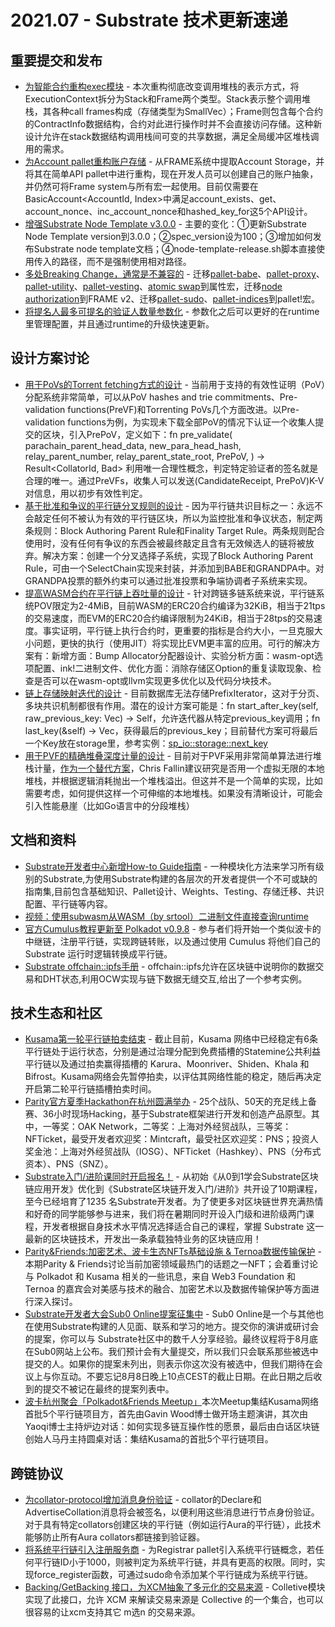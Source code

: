 # 2021.07 - Substrate 技术更新速递

## 重要提交和发布

* [为智能合约重构exec模块](https://github.com/paritytech/substrate/pull/8604) - 本次重构彻底改变调用堆栈的表示方式，将ExecutionContext拆分为Stack和Frame两个类型。Stack表示整个调用堆栈，其各种call frames构成（存储类型为SmallVec）；Frame则包含每个合约的ContractInfo数据结构，合约对此进行操作时并不会直接访问存储。这种新设计允许在stack数据结构调用栈间可变的共享数据，满足全局缓冲区堆栈调用的需求。
* [为Account pallet重构账户存储](https://github.com/paritytech/substrate/pull/8254) - 从FRAME系统中提取Account Storage，并将其在简单API pallet中进行重构，现在开发人员可以创建自己的账户抽象，并仍然可将Frame system与所有宏一起使用。目前仅需要在BasicAccount<AccountId, Index>中满足account_exists、get、account_nonce、inc_account_nonce和hashed_key_for这5个API设计。
* [增强Substrate Node Template v3.0.0](https://github.com/paritytech/substrate/pull/8473) - 主要的变化：①更新Substrate Node Template version到3.0.0；②spec_version设为100；③增加如何发布Substrate node template文档；④node-template-release.sh脚本直接使用传入的路径，而不是强制使用相对路径。
* [多处Breaking Change，通常是不兼容的](https://github.com/paritytech/substrate/pull/8310) - 迁移[pallet-babe](https://github.com/paritytech/substrate/pull/8310)、[pallet-proxy](https://github.com/paritytech/substrate/pull/8365)、[pallet-utility](https://github.com/paritytech/substrate/pull/8326)、[pallet-vesting](https://github.com/paritytech/substrate/pull/8440)、[atomic swap](https://github.com/paritytech/substrate/pull/8452)到属性宏，迁移[node authorization]()到FRAME v2、迁移[pallet-sudo](https://github.com/paritytech/substrate/pull/8448)、[pallet-indices](https://github.com/paritytech/substrate/pull/8465)到pallet!宏。
* [将提名人最多可提名的验证人数量参数化](https://github.com/paritytech/substrate/pull/8368) - 参数化之后可以更好的在runtime里管理配置，并且通过runtime的升级快速更新。


## 设计方案讨论

* [用于PoVs的Torrent fetching方式的设计](https://github.com/paritytech/polkadot/issues/3307) - 当前用于支持的有效性证明（PoV）分配系统非常简单，可以从PoV hashes and trie commitments、Pre-validation functions(PreVF)和Torrenting PoVs几个方面改进。以Pre-validation functions为例，为实现未下载全部PoV的情况下认证一个收集人提交的区块，引入PrePoV，定义如下：fn pre_validate(
    parachain_parent_head_data,
    new_para_head_hash,
    relay_parent_number,
    relay_parent_state_root,
    PrePoV,
) -> Result<CollatorId, Bad>
利用唯一合理性概念，判定特定验证者的签名就是合理的唯一。通过PreVFs，收集人可以发送(CandidateReceipt, PrePoV)K-V对信息，用以初步有效性判定。
* [基于批准和争议的平行链分叉规则的设计](https://github.com/paritytech/polkadot/issues/3235) - 因为平行链共识目标之一：永远不会敲定任何不被认为有效的平行链区块，所以为监控批准和争议状态，制定两条规则：Block Authoring Parent Rule和Finality Target Rule。两条规则配合使用时，没有任何有争议的东西会被最终敲定且含有无效候选人的链将被放弃。解决方案：创建一个分叉选择子系统，实现了Block Authoring Parent Rule，可由一个SelectChain实现来封装，并添加到BABE和GRANDPA中。对GRANDPA投票的额外约束可以通过批准投票和争端协调者子系统来实现。
* [提高WASM合约在平行链上吞吐量的设计](https://github.com/paritytech/polkadot/issues/3235) - 针对跨链多链系统来说，平行链系统POV限定为2-4MiB，目前WASM的ERC20合约编译为32KiB，相当于21tps的交易速度，而EVM的ERC20合约编译限制为24KiB，相当于28tps的交易速度。事实证明，平行链上执行合约时，更重要的指标是合约大小，一旦克服大小问题，更快的执行（使用JIT）将实现比EVM更丰富的应用。可行的解决方案有：新增方面：Bump Allocator分配器设计、实验分析方面：wasm-opt选项配置、ink!二进制文件、优化方面：消除存储区Option的重复读取现象、检查是否可以在wasm-opt或llvm实现更多优化以及代码分块技术。
* [链上存储映射迭代的设计](https://github.com/paritytech/substrate/issues/9213) - 目前数据库无法存储PrefixIterator，这对于分页、多块共识机制都很有作用。潜在的设计方案可能是：fn start_after_key(self, raw_previous_key: Vec<u8>) -> Self，允许迭代器从特定previous_key调用；fn last_key(&self) -> Vec<u8>，获得最后的previous_key；目前替代方案可将最后一个Key放在storage里，参考实例：[sp_io::storage::next_key](https://github.com/paritytech/substrate/pull/8197/files#diff-847a61d013ce4aedef41be8e70a2b09d96eb3ac5d5ce3d3da45e03915ab1fa90R908)
* [用于PVF的精确堆叠深度计量的设计](https://github.com/paritytech/substrate/issues/9298) - 目前对于PVF采用非常简单算法进行堆栈计量，[作为一个替代方案](https://bytecodealliance.zulipchat.com/#narrow/stream/217126-wasmtime/topic/deterministic.20stack.20usage)，Chris Fallin建议研究是否用一个虚拟无限的本地堆栈，并根据逻辑消耗抛出一个堆栈溢出。但这并不是一个简单的实现，比如需要考虑，如何提供这样一个可伸缩的本地堆栈。如果没有清晰设计，可能会引入性能悬崖（比如Go语言中的分段堆栈）

## 文档和资料

* [Substrate开发者中心新增How-to Guide指南](https://substrate.dev/substrate-how-to-guides/docs/basics/basic-pallet-integration) - 一种模块化方法来学习所有级别的Substrate,为使用Substrate构建的各层次的开发者提供一个不可或缺的指南集,目前包含基础知识、Pallet设计、Weights、Testing、存储迁移、共识配置、平行链等内容。
* [视频：使用subwasm从WASM（by srtool）二进制文件直接查询runtime](https://twitter.com/substrate_io/status/1404801658828333061) 
* [官方Cumulus教程更新至 Polkadot v0.9.8](https://github.com/substrate-developer-hub/cumulus-workshop) - 参与者们将开始一个类似波卡的中继链，注册平行链，实现跨链转账，以及通过使用 Cumulus 将他们自己的 Substrate 运行时逻辑转换成平行链。
* [Substrate offchain::ipfs手册](https://rs-ipfs.github.io/offchain-ipfs-manual) - offchain::ipfs允许在区块链中说明你的数据交易和DHT状态,利用OCW实现与链下数据无缝交互,给出了一个参考实例。

## 技术生态和社区

* [Kusama第一轮平行链拍卖结束](https://www.chainnews.com/articles/436223908193.htm) - 截止目前，Kusama 网络中已经稳定有6条平行链处于运行状态，分别是通过治理分配到免费插槽的Statemine公共利益平行链以及通过拍卖赢得插槽的 Karura、Moonriver、Shiden、Khala 和 Bifrost。Kusama网络会先暂停拍卖，以评估其网络性能的稳定，随后再决定开启第二轮平行链插槽拍卖时间。
* [Parity官方夏季Hackathon在杭州圆满举办](https://www.chainnews.com/articles/493023811358.htm) - 25个战队、50天的充足线上备赛、36小时现场Hacking，基于Substrate框架进行开发和创造产品原型。其中，一等奖：OAK Network，二等奖：上海对外经贸战队，三等奖：NFTicket，最受开发者欢迎奖：Mintcraft，最受社区欢迎奖：PNS；投资人奖金池：上海对外经贸战队（IOSG）、NFTicket（Hashkey）、PNS（分布式资本）、PNS（SNZ）。
* [Substrate入门/进阶课同时开启报名！](https://www.chainnews.com/articles/367072899273.htm) - 从初始《从0到1学会Substrate区块链应用开发》优化到《Substrate区块链开发入门/进阶》共开设了10期课程，至今已经培育了1235 名Substrate开发者。为了使更多对区块链世界充满热情和好奇的同学能够参与进来，我们将在暑期同时开设入门级和进阶级两门课程，开发者根据自身技术水平情况选择适合自己的课程，掌握 Substrate 这一最新的区块链技术，开发出一条承载独特业务的区块链应用！
* [Parity&Friends:加密艺术、波卡生态NFTs基础设施 & Ternoa数据传输保护](https://www.chainnews.com/articles/767716788836.htm) - 本期Parity & Friends讨论当前加密领域最热门的话题之一NFT；会着重讨论与 Polkadot 和 Kusama 相关的一些讯息，来自 Web3 Foundation 和 Ternoa 的嘉宾会对美感与技术的融合、加密艺术以及数据传输保护等方面进行深入探讨。
* [Substrate开发者大会Sub0 Online提案征集中](https://www.chainnews.com/articles/289459031524.htm) - Sub0 Online是一个与其他也在使用Substrate构建的人见面、联系和学习的地方。提交你的演讲或研讨会的提案，你可以与 Substrate社区中的数千人分享经验。最终议程将于8月底在Sub0网站上公布。我们预计会有大量提交，所以我们只会联系那些被选中提交的人。如果你的提案未列出，则表示你这次没有被选中，但我们期待在会议上与你互动。不要忘记8月8日晚上10点CEST的截止日期。在此日期之后收到的提交不被记在最终的提案列表中。
* [波卡杭州聚会「Polkadot&Friends Meetup」](https://www.parity.io/blog/)本次Meetup集结Kusama网络首批5个平行链项目方，首先由Gavin Wood博士做开场主题演讲，其次由Yaoqi博士主持炉边对话：如何实现多链互操作性的愿景，最后由白话区块链创始人马丹主持圆桌对话：集结Kusama的首批5个平行链项目。

## 跨链协议

* [为collator-protocol增加消息身份验证](https://github.com/paritytech/polkadot/pull/2635) - collator的Declare和AdvertiseCollation消息将会被签名，以便利用这些消息进行节点身份验证。对于具有特定collators创建区块的平行链（例如运行Aura的平行链），此技术能够防止所有Aura collators都链接到验证器。
* [将系统平行链引入注册服务商](https://github.com/paritytech/polkadot/pull/2858) - 为Registrar pallet引入系统平行链概念，若任何平行链ID小于1000，则被判定为系统平行链，并具有更高的权限。同时，实现force_register函数，可通过sudo命令添加某个平行链成为系统平行链。
* [Backing/GetBacking 接口，为XCM抽象了多元化的交易来源](https://github.com/paritytech/substrate/pull/8579) - Colletive模块实现了此接口，允许 XCM 来解读交易来源是 Collective 的一个集合，也可以很容易的让xcm支持其它 m选n 的交易来源。

